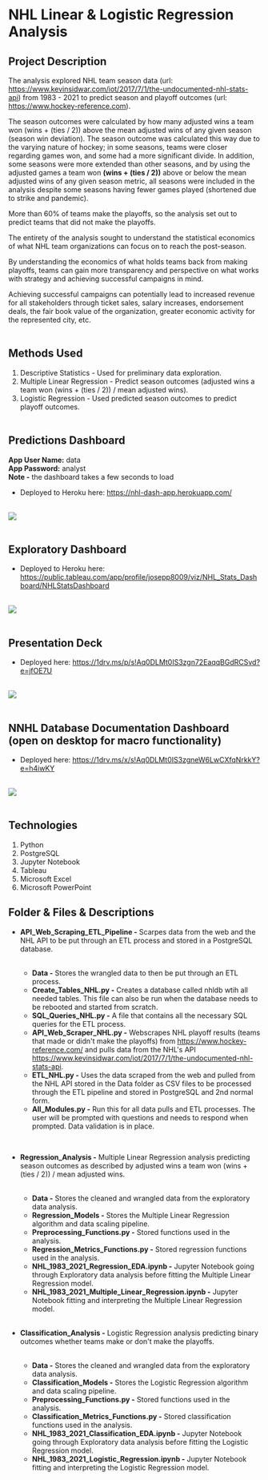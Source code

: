 # NHL Linear & Logistic Regression Analysis

## Project Description

The analysis explored NHL team season data (url: https://www.kevinsidwar.com/iot/2017/7/1/the-undocumented-nhl-stats-api) from 1983 - 2021 to predict season and playoff outcomes (url: https://www.hockey-reference.com).

The season outcomes were calculated by how many adjusted wins a team won (wins + (ties / 2)) above the mean adjusted wins of any given season (season win deviation). The season outcome was calculated this way due to the varying nature of hockey; in some seasons, teams were closer regarding games won, and some had a more significant divide. In addition, some seasons were more extended than other seasons, and by using the adjusted games a team won **(wins + (ties / 2))** above or below the mean adjusted wins of any given season metric, all seasons were included in the analysis despite some seasons having fewer games played (shortened due to strike and pandemic).

More than 60% of teams make the playoffs, so the analysis set out to predict teams that did not make the playoffs.

The entirety of the analysis sought to understand the statistical economics of what NHL team organizations can focus on to reach the post-season. 

By understanding the economics of what holds teams back from making playoffs, teams can gain more transparency and perspective on what works with strategy and achieving successful campaigns in mind.

Achieving successful campaigns can potentially lead to increased revenue for all stakeholders through ticket sales, salary increases, endorsement deals, the fair book value of the organization, greater economic activity for the represented city, etc.<br><br>

## Methods Used

1) Descriptive Statistics - Used for preliminary data exploration.
2) Multiple Linear Regression - Predict season outcomes (adjusted wins a team won (wins + (ties / 2)) / mean adjusted wins).
3) Logistic Regression - Used predicted season outcomes to predict playoff outcomes.<br><br>

## Predictions Dashboard

<p><strong>App User Name:</strong> data<br> <strong>App Password:</strong> analyst <br><strong>Note -</strong> the dashboard takes a few seconds to load</p>

* Deployed to Heroku here: https://nhl-dash-app.herokuapp.com/<br><br>

![](ReadMe_Images/Dash2.png)<br><br>

## Exploratory Dashboard

* Deployed to Heroku here: https://public.tableau.com/app/profile/josepp8009/viz/NHL_Stats_Dashboard/NHLStatsDashboard<br><br>

![](ReadMe_Images/Tableau.png)<br><br>

## Presentation Deck

* Deployed here: https://1drv.ms/p/s!Aq0DLMt0IS3zgn72EaqqBGdRCSvd?e=jfOE7U<br><br>

![](ReadMe_Images/Deck.png)<br><br>

## NNHL Database Documentation Dashboard (open on desktop for macro functionality)

* Deployed here: https://1drv.ms/x/s!Aq0DLMt0IS3zgneW6LwCXfqNrkkY?e=h4iwKY<br><br>

![](ReadMe_Images/NHLDB_Doc.png)<br><br>

## Technologies 

1) Python 
2) PostgreSQL
3) Jupyter Notebook
4) Tableau
5) Microsoft Excel
6) Microsoft PowerPoint

## Folder & Files & Descriptions

* **API_Web_Scraping_ETL_Pipeline -**  Scarpes data from the web and the NHL API to be put through an ETL process and stored in a PostgreSQL database.
  
  <br>
  
  * **Data -** Stores the wrangled data to then be put through an ETL process.
  * **Create_Tables_NHL.py -** Creates a database called nhldb wtih all needed tables. This file can also be run when the database needs to be rebooted and started from scratch.
  * **SQL_Queries_NHL.py -** A file that contains all the necessary SQL queries for the ETL process.
  * **API_Web_Scraper_NHL.py -** Webscrapes NHL playoff results (teams that made or didn't make the playoffs) from https://www.hockey-reference.com/ and pulls data from the NHL's API https://www.kevinsidwar.com/iot/2017/7/1/the-undocumented-nhl-stats-api.
  * **ETL_NHL.py -** Uses the data scraped from the web and pulled from the NHL API stored in the Data folder as CSV files to be processed through the ETL pipeline and stored in PostgreSQL and 2nd normal form.
  * **All_Modules.py -** Run this for all data pulls and ETL processes. The user will be prompted with questions and needs to respond when prompted. Data validation is in place.

<br>

* **Regression_Analysis -**  Multiple Linear Regression analysis predicting season outcomes as described by adjusted wins a team won (wins + (ties / 2)) / mean adjusted wins.
  
  <br>

  * **Data -** Stores the cleaned and wrangled data from the exploratory data analysis.
  * **Regression_Models -** Stores the Multiple Linear Regression algorithm and data scaling pipeline.
  * **Preprocessing_Functions.py -** Stored functions used in the analysis.
  * **Regression_Metrics_Functions.py -** Stored regression functions used in the analysis.
  * **NHL_1983_2021_Regression_EDA.ipynb -** Jupyter Notebook going through Exploratory data analysis before fitting the Multiple Linear Regression model.
  * **NHL_1983_2021_Multiple_Linear_Regression.ipynb -** Jupyter Notebook fitting and interpreting the Multiple Linear Regression model.


  <br>
  
* **Classification_Analysis -**  Logistic Regression analysis predicting binary outcomes whether teams make or don't make the playoffs.
  
  <br>
  
  * **Data -** Stores the cleaned and wrangled data from the exploratory data analysis.
  * **Classification_Models -** Stores the Logistic Regression algorithm and data scaling pipeline.
  * **Preprocessing_Functions.py -** Stored functions used in the analysis.
  * **Classification_Metrics_Functions.py -** Stored classification functions used in the analysis.
  * **NHL_1983_2021_Classification_EDA.ipynb -** Jupyter Notebook going through Exploratory data analysis before fitting the Logistic Regression model.
  * **NHL_1983_2021_Logistic_Regression.ipynb -** Jupyter Notebook fitting and interpreting the Logistic Regression model.

